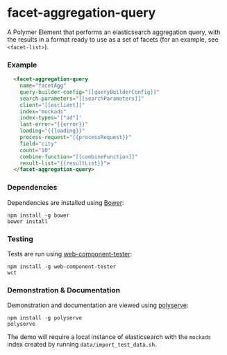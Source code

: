 # facet-aggregation-query

A Polymer Element that performs an elasticsearch aggregation query, with the results in a format ready to use as a set of facets (for an example, see `<facet-list>`).

### Example
```html
  <facet-aggregation-query
    name="facetAgg"
    query-builder-config="[[queryBuilderConfig]]"
    search-parameters="[[searchParameters]]"
    client="[[esclient]]"
    index="mockads"
    index-types='["ad"]'
    last-error="{{error}}"
    loading="{{loading}}"
    process-request="{{processRequest}}"
    field="city"
    count="10"
    combine-function="[[combineFunction]]"
    result-list="{{resultList}}">
  </facet-aggregation-query>
```

### Dependencies

Dependencies are installed using [Bower](http://bower.io/):

    npm install -g bower
    bower install

### Testing

Tests are run using [web-component-tester](https://github.com/Polymer/web-component-tester):

    npm install -g web-component-tester
    wct

### Demonstration & Documentation

Demonstration and documentation are viewed using [polyserve](https://github.com/PolymerLabs/polyserve):

    npm install -g polyserve
    polyserve

The demo will require a local instance of elasticsearch with the `mockads` index created by running `data/import_test_data.sh`.
